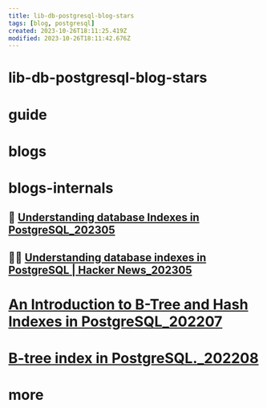 ```yaml
---
title: lib-db-postgresql-blog-stars
tags: [blog, postgresql]
created: 2023-10-26T18:11:25.419Z
modified: 2023-10-26T18:11:42.676Z
---
```


# lib-db-postgresql-blog-stars

# guide

# blogs

# blogs-internals

## 📝 [Understanding database Indexes in PostgreSQL_202305](https://mastermind.dev/indexes-in-postgresql)

## 👥🔥 [Understanding database indexes in PostgreSQL | Hacker News_202305](https://news.ycombinator.com/item?id=35978757)

# [An Introduction to B-Tree and Hash Indexes in PostgreSQL_202207](https://www.sentryone.com/blog/introduction-to-b-tree-and-hash-indexes-in-postgresql)

# [B-tree index in PostgreSQL._202208](https://medium.com/@egorponomarev/b-tree-index-in-postgresql-b4e3ac8ed92f)

# more
